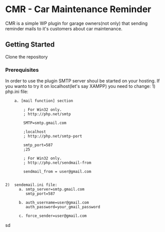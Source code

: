 # CMR - Car Maintenance Reminder

CMR is a simple WP plugin for garage owners(not only) that sending reminder mails to it's customers about car maintenance.

## Getting Started

Clone the repository

### Prerequisites

In order to use the plugin SMTP server shoul be started on your hosting.
If you wanto to try it on localhost(let's say XAMPP) you need to change:
	1) php.ini file:

		a. [mail function] section

			; For Win32 only.
			; http://php.net/smtp

			SMTP=smtp.gmail.com

			;localhost
			; http://php.net/smtp-port

			smtp_port=587
			;25

			; For Win32 only.
			; http://php.net/sendmail-from

			sendmail_from = user@gmail.com


	2)	sendemail.ini file:
		  a. smtp_server=smtp.gmail.com
		  	 smtp_port=587

		  b. auth_username=user@gmail.com	
			 auth_password=your_gmail_password

		  c. force_sender=user@gmail.com

sd